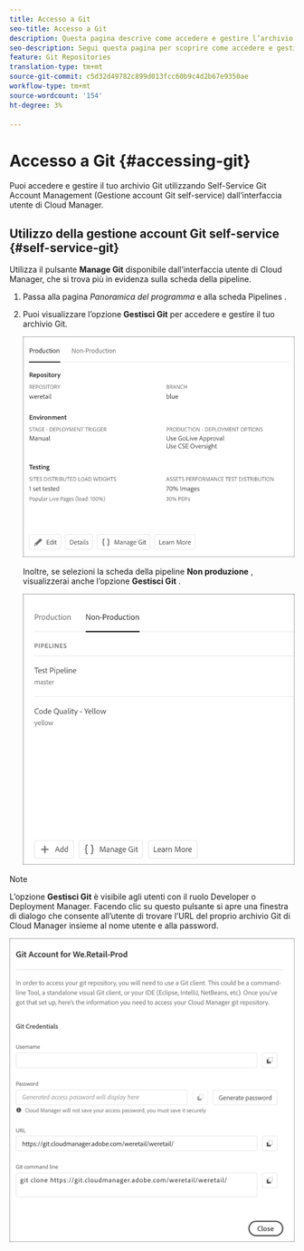 ```yaml
---
title: Accesso a Git
seo-title: Accesso a Git
description: Questa pagina descrive come accedere e gestire l’archivio Git.
seo-description: Segui questa pagina per scoprire come accedere e gestire l’archivio Git.
feature: Git Repositories
translation-type: tm+mt
source-git-commit: c5d32d49782c899d013fcc60b9c4d2b67e9350ae
workflow-type: tm+mt
source-wordcount: '154'
ht-degree: 3%

---
```



# Accesso a Git {#accessing-git}

Puoi accedere e gestire il tuo archivio Git utilizzando Self-Service Git Account Management (Gestione account Git self-service) dall’interfaccia utente di Cloud Manager.

## Utilizzo della gestione account Git self-service {#self-service-git}

Utilizza il pulsante **Manage Git** disponibile dall’interfaccia utente di Cloud Manager, che si trova più in evidenza sulla scheda della pipeline.

1. Passa alla pagina *Panoramica del programma* e alla scheda Pipelines .

1. Puoi visualizzare l’opzione **Gestisci Git** per accedere e gestire il tuo archivio Git.

   ![](assets/manage-git1.png)

   Inoltre, se selezioni la scheda della pipeline **Non produzione** , visualizzerai anche l’opzione **Gestisci Git** .

   ![](assets/manage-git-new2.png)

>[!NOTE]
>
>L’opzione **Gestisci Git** è visibile agli utenti con il ruolo Developer o Deployment Manager. Facendo clic su questo pulsante si apre una finestra di dialogo che consente all’utente di trovare l’URL del proprio archivio Git di Cloud Manager insieme al nome utente e alla password.

![](assets/manage-git3.png)



